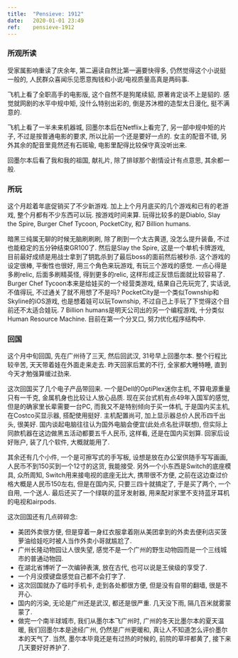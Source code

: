```yaml
---
title:  "Pensieve: 1912"
date:   2020-01-01 23:49
ref:    pensieve-1912
---
```


### 所观所读

受家属影响重读了庆余年, 第二遍读自然比第一遍要快得多, 仍然觉得这个小说挺一般的, 人民群众喜闻乐见愿意掏钱和小说/电视质量高真是两码事.

飞机上看了全职高手的电影版, 这个自然不是狗尾续貂, 原著肯定谈不上是貂的. 感觉就网剧的水平中规中矩, 没什么特别出彩的, 倒是苏沐橙的造型太日漫化, 挺不满意的.

飞机上看了一半未来机器城, 回墨尔本后在Netflix上看完了, 另一部中规中矩的片子, 不过是按普通电影的要求, 所以比前一个还是要好一点的. 女主的配音不错, 另外其余的配音里竟然还有石斑瑜, 电影里配得比较保守真没听出来.

回墨尔本后看了我和我的祖国, 献礼片, 除了排球那个剧情设计有点意思, 其余都一般.

### 所玩

这个月趁着年底促销买了不少新游戏. 加上上个月月底买的几个游戏和已有的老游戏, 整个月都有不少东西可以玩. 按游戏时间来算. 玩得比较多的是Diablo, Slay the Spire, Burger Chef Tycoon, PocketCity, 和7 Billion humans.

暗黑三纯属无聊的时候无脑刷刷刷, 除了刷到一个太古黄道, 没怎么提升装备, 不过也能稳定的五分钟结束GR100了. 然后是Slay the Spire, 这是一个单机卡牌游戏, 目前最好成绩是用战士拿到了钥匙杀到了最后boss的面前然后被秒杀. 这个游戏的设定很棒, 平衡性也很好, 用三个角色来玩游戏, 有玩三个游戏的感觉. 一点心得是多刷relic, 后面多刷精英怪, 得到更多的relic, 这样形成正反馈后面就比较容易了. Burger Chef Tycoon本来是给娃买的一个经营类游戏, 结果自己先玩完了, 实话说, 不值得玩, 不过通关了就不用想了不是吗? PocketCity是一个类似Township和Skyline的iOS游戏, 也是想着娃可以玩Township, 不过自己上手玩了下觉得这个目前还不太适合娃玩. 7 Billion humans是明天公司出的另一个编程游戏, 十分类似Human Resource Machine. 目前在第一个分叉口, 努力优化程序结构中.

### 回国

这个月中旬回国, 先在广州待了三天, 然后回武汉, 31号早上回墨尔本. 整个行程比较辛苦, 天天带着娃在外面走来走去. 昨天回家后累的不行, 全家都大睡特睡, 直到今天才勉强算缓过劲来.

这次回国买了几个电子产品带回来. 一个是Dell的OptiPlex迷你主机, 不算电源重量只有一千克, 金属机身也比较让人放心品质. 现在买台式机有点49年入国军的感觉, 但是的确家里长辈需要一台PC, 而我又不是特别倾向于买一体机, 于是国内买主机, 在Costco买显示器, 搭配使用挺好. 主机配置尚可, 加上显示器总价人民币四千出头, 很美好. 国内谈起电脑往往认为国外电脑会便宜(此处点名批评联想), 但实际上同款机器在这边做黑五活动都要五千人民币, 这样看, 还是在国内买划算. 回家后设好账户, 装了几个软件, 大概就能用了.

其余还有几个小件, 一个是可擦写式的手写板, 设想是放在办公室供随手写写画画, 人民币不到150买到一个12寸的这货, 我能接受. 另外一个小东西是Switch的底座模具, 众所周知, Switch用来接电视的底座无比大, 携带很不方便, 之前在这边查过价格大概是人民币150左右, 但是在国内买, 只要三四十就搞定了, 于是买了两个, 一个自用, 一个送人. 最后还买了一个绿联的蓝牙发射器, 用来配对家里不支持蓝牙耳机的电视和airpods.

这次回国还有几点碎碎念:

* 美团外卖很方便, 但是穿着一身红衣服拿着刚从美团拿到的外卖去便利店买菠萝油给娃吃时被人当作外卖小哥就尴尬了.
* 广州长隆动物园让人很失望, 感觉不是一个广州的野生动物园而是一个三线城市的普通动物园.
* 在湖北省博听了一次编钟表演, 放在古代, 也可以说是王侯级的享受了.
* 一个月没摸键盘感觉自己都不会打字了.
* 这次回国就办了临时手机卡, 走到各处都很方便, 但是没有自带的翻墙, 很是不开心.
* 国内的污染, 无论是广州还是武汉, 都还是很严重. 几天没下雨, 隔几百米就雾蒙蒙了.
* 做完一个南半球城市, 我们从墨尔本飞广州时, 广州的冬天比墨尔本的夏天温暖, 我们回墨尔本是途经广州, 仍然是广州更暖和, 真让人不知道怎么评价墨尔本的天气了. 当然, 墨尔本毕竟还是有过热的时候的, 前院的草坪都黄了, 接下来几天要好好养护了.
